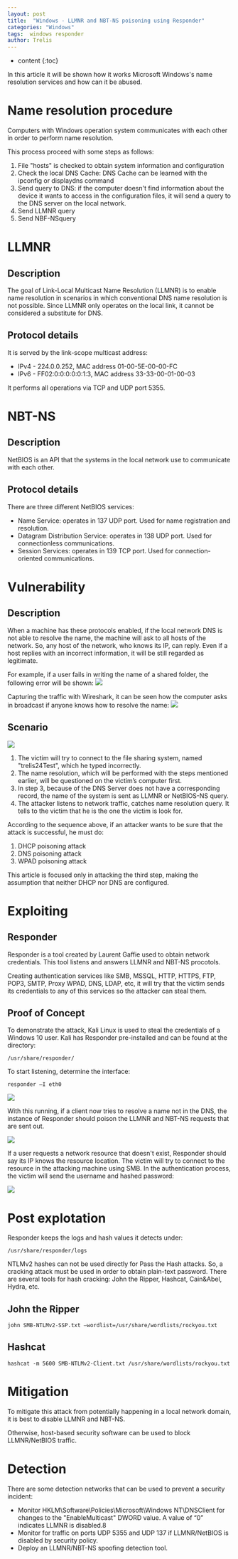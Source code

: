 ```yaml
---
layout: post
title:  "Windows - LLMNR and NBT-NS poisoning using Responder"
categories: "Windows"
tags:  windows responder
author: Trelis
---
```


* content
{:toc}

In this article it will be shown how it works Microsoft Windows's name resolution services and how can it be abused.




# Name resolution procedure
Computers with Windows operation system communicates with each other in order to perform name resolution.

This process proceed with some steps as follows:
1. File "hosts" is checked to obtain system information and configuration
2. Check the local DNS Cache: DNS Cache can be learned with the ipconfig or displaydns command
3. Send query to DNS: if the computer doesn't find information about the device it wants to access in the configuration files, it will send a query to the DNS server on the local network.
4. Send LLMNR query
5. Send NBF-NSquery

# LLMNR
## Description
The goal of Link-Local Multicast Name Resolution (LLMNR) is to enable name resolution in scenarios in which conventional DNS name resolution is not possible. Since LLMNR only operates on the local link, it cannot be considered a substitute for DNS.


## Protocol details
It is served by the link-scope multicast address:
* IPv4 - 224.0.0.252, MAC address 01-00-5E-00-00-FC
* IPv6 - FF02:0:0:0:0:0:1:3, MAC address 33-33-00-01-00-03

It performs all operations via TCP and UDP port 5355.



# NBT-NS
## Description
NetBIOS is an API that the systems in the local network use to communicate with each other.

## Protocol details
There are three different NetBIOS services:
* Name Service: operates in 137 UDP port. Used for name registration and resolution.
* Datagram Distribution Service: operates in 138 UDP port. Used for connectionless communications.
* Session Services: operates in 139 TCP port. Used for connection-oriented communications.



# Vulnerability
## Description
When a machine has these protocols enabled, if the local network DNS is not able to resolve the name, the machine will ask to all hosts of the network. So, any host of the network, who knows its IP, can reply. Even if a host replies with an incorrect information, it will be still regarded as legitimate.

For example, if a user fails in writing the name of a shared folder, the following error will be shown:
![](https://raw.githubusercontent.com/trelis24/trelis24.github.io/master/img/2018-07-31-Windows-LLMNR-NBTNS-Poisoning-Responder/error.png)

Capturing the traffic with Wireshark, it can be seen how the computer asks in broadcast if anyone knows how to resolve the name:
![](https://raw.githubusercontent.com/trelis24/trelis24.github.io/master/img/2018-07-31-Windows-LLMNR-NBTNS-Poisoning-Responder/netbios_wireshark1.png)


## Scenario
![](https://raw.githubusercontent.com/trelis24/trelis24.github.io/master/img/2018-07-31-Windows-LLMNR-NBTNS-Poisoning-Responder/diagram.png)

1. The victim will try to connect to the file sharing system, named "trelis24Test", which he typed incorrectly.
2. The name resolution, which will be performed with the steps mentioned earlier, will be questioned on the victim’s computer first.
3. In step 3, because of the DNS Server does not have a corresponding record, the name of the system is sent as LLMNR or NetBIOS-NS query.
4. The attacker listens to network traffic, catches name resolution query. It tells to the victim that he is the one the victim is look for.

According to the sequence above, if an attacker wants to be sure that the attack is successful, he must do:
1. DHCP poisoning attack
2. DNS poisoning attack
3. WPAD poisoning attack

This article is focused only in attacking the third step, making the assumption that neither DHCP nor DNS are configured.


# Exploiting
## Responder
Responder is a tool created by Laurent Gaffie used to obtain network credentials. This tool listens and answers LLMNR and NBT-NS procotols. 

Creating authentication services like SMB, MSSQL, HTTP, HTTPS, FTP, POP3, SMTP, Proxy WPAD, DNS, LDAP, etc, it will try that the victim sends its credentials to any of this services so the attacker can steal them. 


## Proof of Concept
To demonstrate the attack, Kali Linux is used to steal the credentials of a Windows 10 user. Kali has Responder pre-installed and can be found at the directory:
```
/usr/share/responder/
```

To start listening, determine the interface:
```
responder –I eth0
```

![](https://raw.githubusercontent.com/trelis24/trelis24.github.io/master/img/2018-07-31-Windows-LLMNR-NBTNS-Poisoning-Responder/responder.PNG)


With this running, if a client now tries to resolve a name not in the DNS, the instance of Responder should poison the LLMNR and NBT-NS requests that are sent out.

![](https://raw.githubusercontent.com/trelis24/trelis24.github.io/master/img/2018-07-31-Windows-LLMNR-NBTNS-Poisoning-Responder/responder_answer.PNG)


If a user requests a network resource that doesn't exist, Responder should say its IP knows the resource location. The victim will try to connect to the resource in the attacking machine using SMB. In the authentication process, the victim will send the username and hashed password:

![](https://raw.githubusercontent.com/trelis24/trelis24.github.io/master/img/2018-07-31-Windows-LLMNR-NBTNS-Poisoning-Responder/wireshark_netbios.PNG)



# Post explotation
Responder keeps the logs and hash values it detects under:
```
/usr/share/responder/logs
```

NTLMv2 hashes can not be used directly for Pass the Hash attacks. So, a cracking attack must be used in order to obtain plain-text password. There are several tools for hash cracking: John the Ripper, Hashcat, Cain&Abel, Hydra, etc.

## John the Ripper
```
john SMB-NTLMv2-SSP.txt –wordlist=/usr/share/wordlists/rockyou.txt
```

## Hashcat
```
hashcat -m 5600 SMB-NTLMv2-Client.txt /usr/share/wordlists/rockyou.txt
```


# Mitigation
To mitigate this attack from potentially happening in a local network domain, it is best to disable LLMNR and NBT-NS.

Otherwise, host-based security software can be used to block LLMNR/NetBIOS traffic. 


# Detection
There are some detection networks that can be used to prevent a security incident:
* Monitor HKLM\Software\Policies\Microsoft\Windows NT\DNSClient for changes to the "EnableMulticast" DWORD value. A value of “0” indicates LLMNR is disabled.8
* Monitor for traffic on ports UDP 5355 and UDP 137 if LLMNR/NetBIOS is disabled by security policy.
* Deploy an LLMNR/NBT-NS spoofing detection tool.